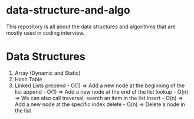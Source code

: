 # data-structure-and-algo
This repository is all about the data structures and algorithms that are mostly used in coding interview.

# Data Structures
1. Array (Dynamic and Static)
2. Hash Table
3. Linked Lists
  prepend - O(1) => Add a new node at the beginning of the list
  append - O(1) => Add a new node at the end of the list
  lookup - O(n) => We can also call traversal, search an item in the list
  insert - O(n) => Add a new node at the specific index
  delete - O(n) => Delete a node in the list